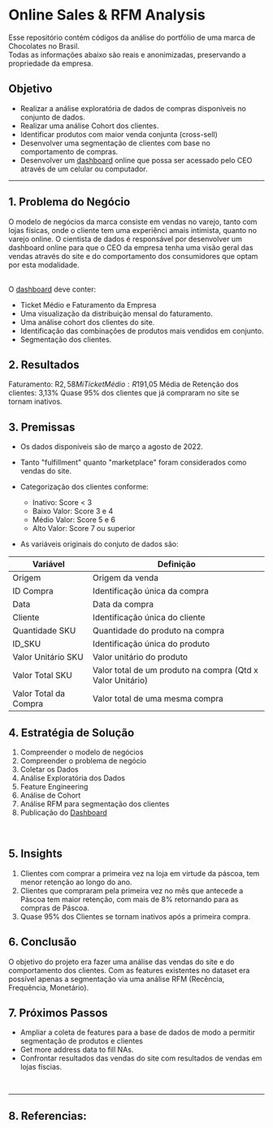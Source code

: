 # Online Sales & RFM Analysis

Esse repositório contém códigos da análise do portfólio de uma marca de Chocolates no Brasil.<br>
Todas as informações abaixo são reais e anonimizadas, preservando a propriedade da empresa.

## Objetivo
* Realizar a análise exploratória de dados de compras disponíveis no conjunto de dados.
* Realizar uma análise Cohort dos clientes.
* Identificar produtos com maior venda conjunta (cross-sell)
* Desenvolver uma segmentação de clientes com base no comportamento de compras.
* Desenvolver um [dashboard](https://case-chocolate.herokuapp.com/) online que possa ser acessado pelo CEO através de um celular ou computador.

---
## 1. Problema do Negócio
O modelo de negócios da marca consiste em vendas no varejo, tanto com lojas físicas, onde o cliente tem uma experiênci amais intimista, quanto no varejo online. O cientista de dados é responsável por desenvolver um dashboard online para que o CEO da empresa tenha uma visão geral das vendas através do site e do comportamento dos consumidores que optam por esta modalidade.<br>

<br>O [dashboard](https://case-chocolate.herokuapp.com/) deve conter:
   * Ticket Médio e Faturamento da Empresa
   * Uma visualização da distribuição mensal do faturamento.
   * Uma análise cohort dos clientes do site.
   * Identificação das combinações de produtos mais vendidos em conjunto.
   * Segmentação dos clientes.

## 2. Resultados
Faturamento: R$2,58Mi
Ticket Médio:R$191,05
Média de Retenção dos clientes: 3,13%
Quase 95% dos clientes que já compraram no site se tornam inativos.

## 3. Premissas
* Os dados disponíveis são de março a agosto de 2022.
* Tanto "fulfillment" quanto "marketplace" foram considerados como vendas do site.
* Categorização dos clientes conforme:
    * Inativo: Score < 3
    * Baixo Valor: Score 3 e 4
    * Médio Valor: Score 5 e 6
    * Alto Valor: Score 7 ou superior

* As variáveis originais do conjuto de dados são:<br>

Variável | Definição
------------ | -------------
|Origem | Origem da venda|
|ID Compra | Identificação única da compra|
|Data | Data da compra |
|Cliente | Identificação única do cliente|
|Quantidade SKU | Quantidade do produto na compra|
|ID_SKU | Identificação única do produto|
|Valor Unitário SKU | Valor unitário do produto|
|Valor Total SKU | Valor total de um produto na compra (Qtd x Valor Unitário)|
|Valor Total da Compra |Valor total de uma mesma compra|

## 4. Estratégia de Solução
1. Compreender o modelo de negócios
2. Compreender o problema de negócio
3. Coletar os Dados
4. Análise Exploratória dos Dados
5. Feature Engineering
6. Análise de Cohort
9. Análise RFM para segmentação dos clientes
10. Publicação do [Dashboard](https://case-chocolate.herokuapp.com/)
<br>

## 5. Insights
1. Clientes com comprar a primeira vez na loja em virtude da páscoa, tem menor retenção ao longo do ano.
2. Clientes que compraram pela primeira vez no mês que antecede a Páscoa tem maior retenção, com mais de 8% retornando para as compras de Páscoa.
3. Quase 95% dos Clientes se tornam inativos após a primeira compra.


## 6. Conclusão
O objetivo do projeto era fazer uma análise das vendas do site e do comportamento dos clientes. Com as features existentes no dataset era possível apenas a segmentação via uma análise RFM (Recência, Frequência, Monetário). 

## 7. Próximos Passos
* Ampliar a coleta de features para a base de dados de modo a permitir segmentação de produtos e clientes
* Get more address data to fill NAs.
* Confrontar resultados das vendas do site com resultados de vendas em lojas físcias.
<br>

---
## 8. Referencias:
